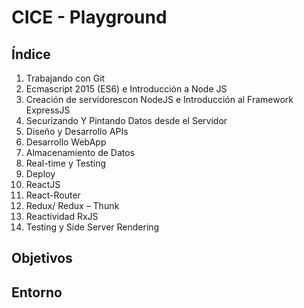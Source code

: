 # CICE - Playground

## Índice

1. Trabajando con Git
0. Ecmascript 2015 (ES6) e Introducción a Node JS
0. Creación de servidorescon NodeJS e Introducción al Framework ExpressJS
0. Securizando Y Pintando Datos desde el Servidor
0. Diseño y Desarrollo APIs
0. Desarrollo WebApp
0. Almacenamiento de Datos
0. Real-time y Testing
0. Deploy
0. ReactJS
0. React-Router
0. Redux/ Redux – Thunk
0. Reactividad RxJS
0. Testing y Side Server Rendering

## Objetivos

## Entorno
